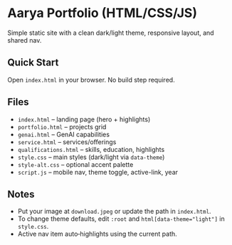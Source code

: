 # Aarya Portfolio (HTML/CSS/JS)


Simple static site with a clean dark/light theme, responsive layout, and shared nav.


## Quick Start


Open `index.html` in your browser. No build step required.


## Files
- `index.html` – landing page (hero + highlights)
- `portfolio.html` – projects grid
- `genai.html` – GenAI capabilities
- `service.html` – services/offerings
- `qualifications.html` – skills, education, highlights
- `style.css` – main styles (dark/light via `data-theme`)
- `style-alt.css` – optional accent palette
- `script.js` – mobile nav, theme toggle, active-link, year


## Notes
- Put your image at `download.jpeg` or update the path in `index.html`.
- To change theme defaults, edit `:root` and `html[data-theme="light"]` in `style.css`.
- Active nav item auto‑highlights using the current path.